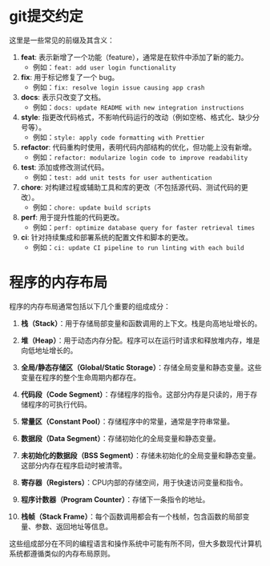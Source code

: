 # git提交约定

这里是一些常见的前缀及其含义：

1. **feat**: 表示新增了一个功能（feature），通常是在软件中添加了新的能力。
   - 例如：`feat: add user login functionality`
2. **fix**: 用于标记修复了一个 bug。
   - 例如：`fix: resolve login issue causing app crash`
3. **docs**: 表示只改变了文档。
   - 例如：`docs: update README with new integration instructions`
4. **style**: 指更改代码格式，不影响代码运行的改动（例如空格、格式化、缺少分号等）。
   - 例如：`style: apply code formatting with Prettier`
5. **refactor**: 代码重构时使用，表明代码内部结构的优化，但功能上没有新增。
   - 例如：`refactor: modularize login code to improve readability`
6. **test**: 添加或修改测试代码。
   - 例如：`test: add unit tests for user authentication`
7. **chore**: 对构建过程或辅助工具和库的更改（不包括源代码、测试代码的更改）。
   - 例如：`chore: update build scripts`
8. **perf**: 用于提升性能的代码更改。
   - 例如：`perf: optimize database query for faster retrieval times`
9. **ci**: 针对持续集成和部署系统的配置文件和脚本的更改。
   - 例如：`ci: update CI pipeline to run linting with each build`



# 程序的内存布局

程序的内存布局通常包括以下几个重要的组成成分：

1. **栈（Stack）**：用于存储局部变量和函数调用的上下文。栈是向高地址增长的。

2. **堆（Heap）**：用于动态内存分配。程序可以在运行时请求和释放堆内存，堆是向低地址增长的。

3. **全局/静态存储区（Global/Static Storage）**：存储全局变量和静态变量。这些变量在程序的整个生命周期内都存在。

4. **代码段（Code Segment）**：存储程序的指令。这部分内存是只读的，用于存储程序的可执行代码。

5. **常量区（Constant Pool）**：存储程序中的常量，通常是字符串常量。

6. **数据段（Data Segment）**：存储初始化的全局变量和静态变量。

7. **未初始化的数据段（BSS Segment）**：存储未初始化的全局变量和静态变量。这部分内存在程序启动时被清零。

8. **寄存器（Registers）**：CPU内部的存储空间，用于快速访问变量和指令。

9. **程序计数器（Program Counter）**：存储下一条指令的地址。

10. **栈帧（Stack Frame）**：每个函数调用都会有一个栈帧，包含函数的局部变量、参数、返回地址等信息。

这些组成部分在不同的编程语言和操作系统中可能有所不同，但大多数现代计算机系统都遵循类似的内存布局原则。